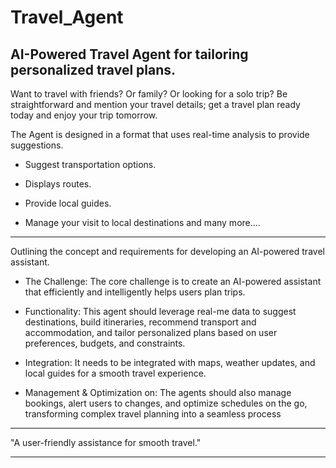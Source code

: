 # Travel_Agent
AI-Powered Travel Agent for tailoring personalized travel plans.
------

Want to travel with friends? Or family? Or looking for a solo trip? Be straightforward and mention your travel details; get a travel plan ready today and enjoy your trip tomorrow.

The Agent is designed in a format that uses real-time analysis to provide suggestions.

- Suggest transportation options. 

- Displays routes.

- Provide local guides.

- Manage your visit to local destinations and many more....

-------

 Outlining the concept and requirements for developing an AI-powered travel assistant.
 
- The Challenge: The core challenge is to create an AI-powered assistant that efficiently and intelligently helps users plan trips.

- Functionality: This agent should leverage real-me data to suggest destinations, build itineraries, recommend transport and accommodation, and tailor personalized plans based on user preferences, budgets, and
  constraints.

- Integration: It needs to be integrated with maps, weather updates, and local guides for a smooth travel experience.

- Management & Optimization on: The agents should also manage bookings, alert users to changes, and optimize schedules on the go, transforming complex travel planning into a seamless process

--------

"A user-friendly assistance for smooth travel."

---------
